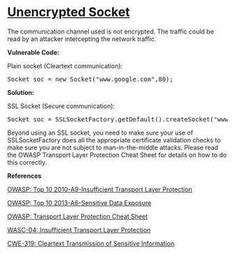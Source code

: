 # [Unencrypted Socket](http://find-sec-bugs.github.io/bugs.htm#UNENCRYPTED_SOCKET)

The communication channel used is not encrypted. The traffic could be read by an attacker intercepting the network traffic.

**Vulnerable Code:**  

Plain socket (Cleartext communication):

<pre>Socket soc = new Socket("www.google.com",80);</pre>

**Solution:**  

SSL Socket (Secure communication):

<pre>Socket soc = SSLSocketFactory.getDefault().createSocket("www.google.com", 443);</pre>

Beyond using an SSL socket, you need to make sure your use of SSLSocketFactory does all the appropriate certificate validation checks to
make sure you are not subject to man-in-the-middle attacks. Please read the OWASP Transport Layer Protection Cheat Sheet for details on how
to do this correctly.

**References**  

[OWASP: Top 10 2010-A9-Insufficient Transport Layer Protection](https://www.owasp.org/index.php/Top_10_2010-A9)  

[OWASP: Top 10 2013-A6-Sensitive Data Exposure](https://www.owasp.org/index.php/Top_10_2013-A6-Sensitive_Data_Exposure)  

[OWASP: Transport Layer Protection Cheat Sheet](https://www.owasp.org/index.php/Transport_Layer_Protection_Cheat_Sheet)  

[WASC-04: Insufficient Transport Layer Protection](http://projects.webappsec.org/w/page/13246945/Insufficient%20Transport%20Layer%20Protection)  

[CWE-319: Cleartext Transmission of Sensitive Information](http://cwe.mitre.org/data/definitions/319.html)